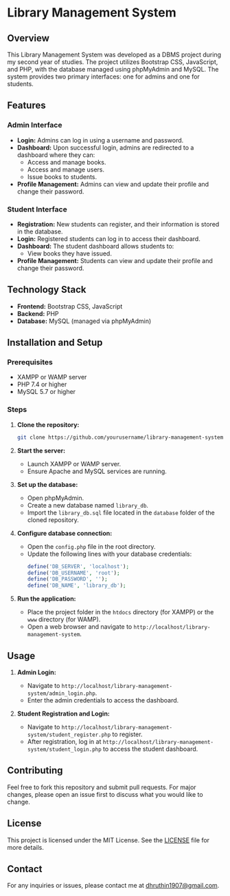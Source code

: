 # Library Management System

## Overview

This Library Management System was developed as a DBMS project during my second year of studies. The project utilizes Bootstrap CSS, JavaScript, and PHP, with the database managed using phpMyAdmin and MySQL. The system provides two primary interfaces: one for admins and one for students.

## Features

### Admin Interface
- **Login:** Admins can log in using a username and password.
- **Dashboard:** Upon successful login, admins are redirected to a dashboard where they can:
  - Access and manage books.
  - Access and manage users.
  - Issue books to students.
- **Profile Management:** Admins can view and update their profile and change their password.

### Student Interface
- **Registration:** New students can register, and their information is stored in the database.
- **Login:** Registered students can log in to access their dashboard.
- **Dashboard:** The student dashboard allows students to:
  - View books they have issued.
- **Profile Management:** Students can view and update their profile and change their password.

## Technology Stack
- **Frontend:** Bootstrap CSS, JavaScript
- **Backend:** PHP
- **Database:** MySQL (managed via phpMyAdmin)

## Installation and Setup

### Prerequisites
- XAMPP or WAMP server
- PHP 7.4 or higher
- MySQL 5.7 or higher

### Steps
1. **Clone the repository:**
   ```bash
   git clone https://github.com/yourusername/library-management-system.git
   ```

2. **Start the server:**
   - Launch XAMPP or WAMP server.
   - Ensure Apache and MySQL services are running.

3. **Set up the database:**
   - Open phpMyAdmin.
   - Create a new database named `library_db`.
   - Import the `library_db.sql` file located in the `database` folder of the cloned repository.

4. **Configure database connection:**
   - Open the `config.php` file in the root directory.
   - Update the following lines with your database credentials:
     ```php
     define('DB_SERVER', 'localhost');
     define('DB_USERNAME', 'root');
     define('DB_PASSWORD', '');
     define('DB_NAME', 'library_db');
     ```

5. **Run the application:**
   - Place the project folder in the `htdocs` directory (for XAMPP) or the `www` directory (for WAMP).
   - Open a web browser and navigate to `http://localhost/library-management-system`.

## Usage
1. **Admin Login:**
   - Navigate to `http://localhost/library-management-system/admin_login.php`.
   - Enter the admin credentials to access the dashboard.

2. **Student Registration and Login:**
   - Navigate to `http://localhost/library-management-system/student_register.php` to register.
   - After registration, log in at `http://localhost/library-management-system/student_login.php` to access the student dashboard.

## Contributing
Feel free to fork this repository and submit pull requests. For major changes, please open an issue first to discuss what you would like to change.

## License
This project is licensed under the MIT License. See the [LICENSE](LICENSE) file for more details.

## Contact
For any inquiries or issues, please contact me at dhruthin1907@gmail.com.
